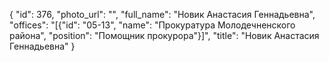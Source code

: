 {
    "id": 376,
    "photo_url": "",
    "full_name": "Новик Анастасия Геннадьевна",
    "offices": "[{\"id\": \"05-13\", \"name\": \"Прокуратура Молодечненского района\", \"position\": \"Помощник прокурора\"}]",
    "title": "Новик Анастасия Геннадьевна"
}